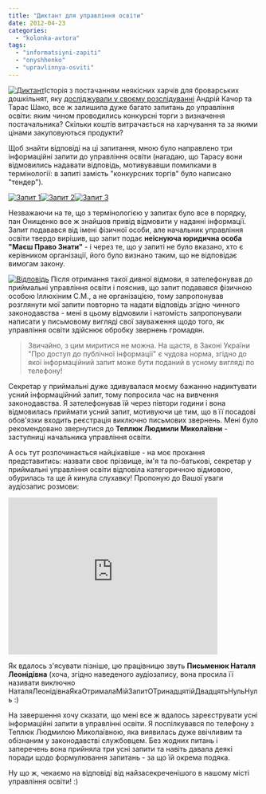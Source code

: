 ```yaml
---
title: "Диктант для управління освіти"
date: 2012-04-23
categories: 
  - "kolonka-avtora"
tags: 
  - "informatsiyni-zapiti"
  - "onyshhenko"
  - "upravlinnya-osviti"
---
```


[![](https://mpz.brovary.org/wp-content/uploads/2012/04/4412.jpg "Диктант")](https://mpz.brovary.org/wp-content/uploads/2012/04/4412.jpg)Історія з постачанням неякісних харчів для броварських дошкільнят, яку [досліджували у своєму розслідуванні](https://mpz.brovary.org/hto-zaroblyaye-na-otruyenni-brovarskih-doshkilnyat-druga-chastina-rozsliduvannya/ "Хто заробляє на отруєнні броварських дошкільнят? Друга частина розслідування.") Андрій Качор та Тарас Шако, все ж залишила дуже багато запитань до управління освіти: яким чином проводились конкурсні торги з визначення постачальника? Скільки коштів витрачається на харчування та за якими цінами закуповуються продукти?

Щоб знайти відповіді на ці запитання, мною було направлено три інформаційні запити до управління освіти (нагадаю, що Тарасу вони відмовились надавати відповідь, мотивувавши помилками в термінології: в запиті замість "конкурсних торгів" було написано "тендер").

[![](https://mpz.brovary.org/wp-content/uploads/2012/04/IMAG0894.jpg "Запит 1")](https://mpz.brovary.org/wp-content/uploads/2012/04/IMAG0894.jpg)[![](https://mpz.brovary.org/wp-content/uploads/2012/04/IMAG0895.jpg "Запит 2")](https://mpz.brovary.org/wp-content/uploads/2012/04/IMAG0895.jpg)[![](https://mpz.brovary.org/wp-content/uploads/2012/04/IMAG0896.jpg "Запит 3")](https://mpz.brovary.org/wp-content/uploads/2012/04/IMAG0896.jpg)

Незважаючи на те, що з термінологією у запитах було все в порядку, пан Онищенко все ж знайшов привід відмовити у наданні інформації. Запит подавався від імені фізичної особи, але начальник управління освіти твердо вирішив, що запит подає **неіснуюча юридична особа "Маєш Право Знати"** - і через те, що у запиті не було вказано, хто є керівником організації, його було визнано таким, що не відповідає вимогам закону.

[![](https://mpz.brovary.org/wp-content/uploads/2012/04/IMAG0897.jpg "Відповідь")](https://mpz.brovary.org/wp-content/uploads/2012/04/IMAG0897.jpg) <!--more--> Після отримання такої дивної відмови, я зателефонував до приймальні управління освіти і пояснив, що запит подавався фізичною особою Іллюхіним С.М., а не організацією, тому запропонував розглянути мої запити повторно та надати відповідь згідно чинного законодавства - мені в цьому відмовили і натомість запропонували написати у письмовому вигляді свої зауваження щодо того, як управління освіти здійснює обробку звернень громадян.

> Звичайно, з цим миритися не можна. На щастя, в Законі України "Про доступ до публічної інформації" є чудова норма, згідно до якої інформаційний запит може бути поданий в усному вигляді по телефону!

Секретар у приймальні дуже здивувалася моєму бажанню надиктувати усний інформаційний запит, тому попросила час на вивчення законодавства. Я зателефонував їй через півтори години і вона відмовилась приймати усний запит, мотивуючи це тим, що в її посадові обов'язки входить реєстрація виключно письмових звернень. Мені було рекомендовано звернутися до **Теплюк Людмили Миколаївни** - заступниці начальника управління освіти.

А ось тут розпочинається найцікавіше - на моє прохання представитись: назвати своє прізвище, ім'я та по-батькові, секретар у приймальні управління освіти відповіла категоричною відмовою, обурилась та ще й кинула слухавку! Пропоную до Вашої уваги аудіозапис розмови:

<iframe src="http://www.youtube.com/embed/06dm2Quedic" frameborder="0" width="420" height="315"></iframe>

Як вдалось з'ясувати пізніше, цю працівницю звуть **Письменюк Наталя Леонідівна** (хоча, згідно наведеного аудіозапису, вона просила її називати виключно НаталяЛеонідівнаЯкаОтрималаМійЗапитОТринадцятійДвадцятьНульНуль :)

На завершення хочу сказати, що мені все ж вдалось зареєструвати усні інформаційні запити в управлінні освіти. Я поспілкувався по телефону з Теплюк Людмилою Миколаївною, яка виявилась дуже ввічливим та обізнаним у законодавстві службовцем. Без жодних питань і заперечень вона прийняла три усні запити та навіть давала деякі поради щодо формулювання запитань - за що їй окрема подяка.

Ну що ж, чекаємо на відповіді від найзасекреченішого в нашому місті управління освіти! :)
